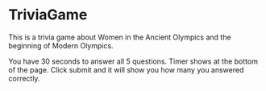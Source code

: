 # TriviaGame

This is a trivia game about Women in the Ancient Olympics and the beginning of Modern Olympics. 

You have 30 seconds to answer all 5 questions. Timer shows at the bottom of the page.
Click submit and it will show you how many you answered correctly.